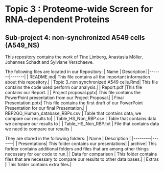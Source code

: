 # Topic 3 : Proteome-wide Screen for RNA-dependent Proteins
## Sub-project 4: non-synchronized A549 cells (A549_NS)  
 This repository contains the work of Tine Limberg, Anastasia Möller, Johannes Schadt and Sylviane Verschaeve.
 
The following files are located in our Repository: 
| Name | Description|
|-------|-------|
| README.md| This file contains all the important information about this repository.|
| Topic 3_non synchronized A549 cells.Rmd| This file contains the code used perform our analysis.|
| Report.pdf |This file contains our Report. |
| Project proposal.pptx| This file contains the PowerPoint presentation from our Project Proposal.|
| Final Presentation.pptx| This file contains the first draft of our PowerPoint Presentation for our final Presentation.|
| RBP2GO_Human_database_RBPs.csv | Table that contains data, we compare our results to|
| Table_HS_Non_RBP.csv | Table that contains data we compare our results to |
| Table_HS_Non_RBP.txt | File that contains data we need to compare our results |


 They are stored in the following folders:
 | Name    | Description |
|---------|-------|
| Presentations| This folder contains our presentations|
| archive| This forlder contains additional folders and files that are among other things necessary for our code to run.|
| Data for comparison | This folder contains files that are necessary to compare our results to other data bases.|
| Extras | This folder contains extra files.|


